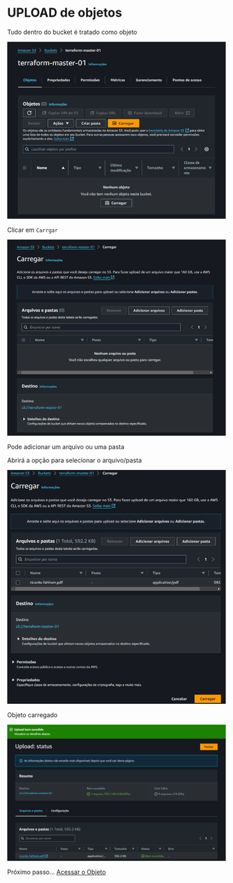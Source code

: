 # UPLOAD de objetos

Tudo dentro do bucket é tratado como objeto

<div align="center">

![Upload do Objeto](./images/upload-1.png)

</div>

Clicar em `Carrgar`

<div align="center">

![Carregar o Objeto](./images/upload-2.png)

</div>

Pode adicionar um arquivo ou uma pasta

Abrirá a opção para selecionar o arquivo/pasta

<div align="center">

![Carregando Objeto](./images/upload-3.png)

</div>

Objeto carregado

<div align="center">

![Objeto Carregado ](./images/upload-4.png)

</div>

Próximo passo... [Acessar o Objeto](acessar.md)